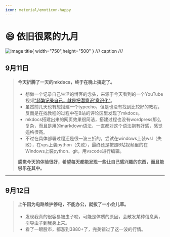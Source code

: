 ```yaml
---
icon: material/emoticon-happy 
---
```

# :smile: 依旧很累的九月
![Image title](https://img5.qy0.ru/data/3146/08/0010.jpg){ width="750",height="500" }
/// caption
///

## 9月11日
> #### 今天折腾了一天的mkdocs，终于在晚上搞定了。
>
> - 想做一个记录自己生活的博客的念头，来源于今天看到的一个YouTube视频["频繁记录自己，就是把潜意识'意识化"](https://www.youtube.com/watch?v=ZynkWPxV0hY&t=30s)。
> - 虽然前几天也有想搭建一个typecho，但是也没有找到比较好的教程，反而是在找教程的过程中在B站的评论区里发现了mkdocs。
> - mkdocs搭建出来的网页效果很简洁，搭建过程也没有wordpress那么复杂，而且是用的markdown语法，一直都对这个语法抱有好感，感觉逼格很高。
> - 不过在具体部署过程还是很一波三折的，尝试在windows上装wsl（失败），在vps上装python（失败），最终还是按照B站视频里的在Windows上装python、git，用vscode进行编辑。
> 
> **感觉今天的体验很好，希望每天都能发现一些让自己感兴趣的东西，而且能够乐在其中。**

---

## 9月12日

> #### 上午因为电路维护停电，不能办公，就拔了一小会儿草。
> - 发现我真的很容易被虫子咬，可能是体质的原因，会散发某种信息素，引导虫子到我身上来。
> - 看了一眼股市，都涨到3880+了，完美错过了这一波的行情。






